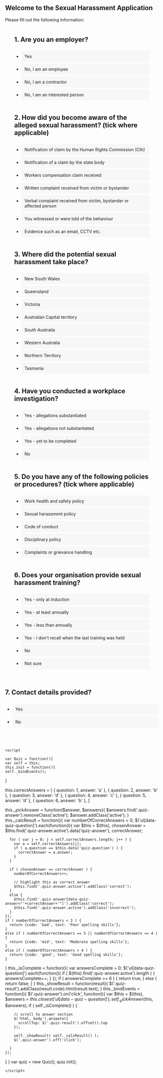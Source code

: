 ## Welcome to the Sexual Harassment Application

<!-- Use the [editor on GitHub](https://github.com/spirradical/Sexual-Harassment-App-Demo/edit/gh-pages/index.md) to maintain and preview the content for this website in Markdown files.

### Markdown

Markdown is a lightweight and easy-to-use syntax for styling your writing. It includes conventions for

```markdown
Syntax highlighted code block

# Header 1
## Header 2
### Header 3

- Bulleted
- List

1. Numbered
2. List

**Bold** and _Italic_ and `Code` text

[Link](url) and ![Image](src)
```

For more details see [GitHub Flavored Markdown](https://guides.github.com/features/mastering-markdown/).

### Jekyll Themes

Your Pages site will use the layout and styles from the Jekyll theme you have selected in your [repository settings](https://github.com/spirradical/Sexual-Harassment-App-Demo/settings/pages). The name of this theme is saved in the Jekyll `_config.yml` configuration file.

### Support or Contact

Having trouble with Pages? Check out our [documentation](https://docs.github.com/categories/github-pages-basics/) or [contact support](https://support.github.com/contact) and we’ll help you sort it out.

-->


<head>
    

Please fill out the following information:
    


<div class="quiz">

<h2 class="quiz-question">1. Are you an employer?</h2>
<ul data-quiz-question="1">
    <li class="quiz-answer" data-quiz-answer="a">Yes</li>
    <li class="quiz-answer" data-quiz-answer="b">No, I am an employee</li>
    <li class="quiz-answer" data-quiz-answer="c">No, I am a contractor</li>
    <li class="quiz-answer" data-quiz-answer="d">No, I am an interested person</li>
</ul>
     
<h2 class="quiz-question">2. How did you become aware of the alleged sexual harassment? (tick where applicable)</h2>
<ul data-quiz-question="2">
    <li class="quiz-answer" data-quiz-answer="a">Notification of claim by the Human Rights Commission (Cth)</li>
    <li class="quiz-answer" data-quiz-answer="b">Notification of a claim by the state body</li>
    <li class="quiz-answer" data-quiz-answer="c">Workers compensation claim received</li>
    <li class="quiz-answer" data-quiz-answer="d">Written complaint received from victim or bystander</li>
    <li class="quiz-answer" data-quiz-answer="e">Verbal complaint received from victim, bystander or affected person</li>
    <li class="quiz-answer" data-quiz-answer="f">You witnessed or were told of the behaviour</li>
    <li class="quiz-answer" data-quiz-answer="a">Evidence such as an email, CCTV etc.</li>
</ul>
    
<h2 class="quiz-question">3. Where did the potential sexual harassment take place?</h2>
<ul data-quiz-question="3">
    <li class="quiz-answer" data-quiz-answer="a">New South Wales</li>
    <li class="quiz-answer" data-quiz-answer="b">Queensland</li>
    <li class="quiz-answer" data-quiz-answer="c">Victoria</li>
    <li class="quiz-answer" data-quiz-answer="d">Australian Capital territory</li>
    <li class="quiz-answer" data-quiz-answer="e">South Australia</li>
    <li class="quiz-answer" data-quiz-answer="f">Western Australia</li>
    <li class="quiz-answer" data-quiz-answer="g">Northern Territory</li>
    <li class="quiz-answer" data-quiz-answer="h">Tasmania</li>
</ul>
    
<h2 class="quiz-question">4. Have you conducted a workplace investigation?</h2>
<ul data-quiz-question="4">
    <li class="quiz-answer" data-quiz-answer="a">Yes - allegations substantiated</li>
    <li class="quiz-answer" data-quiz-answer="b">Yes - allegations not substantiated</li>
    <li class="quiz-answer" data-quiz-answer="c">Yes - yet to be completed</li>
    <li class="quiz-answer" data-quiz-answer="d">No</li>
</ul>
    
<h2 class="quiz-question">5. Do you have any of the following policies or procedures? (tick where applicable)</h2>
<ul data-quiz-question="5">
    <li class="quiz-answer" data-quiz-answer="a">Work health and safety policy</li>
    <li class="quiz-answer" data-quiz-answer="b">Sexual harassment policy</li>
    <li class="quiz-answer" data-quiz-answer="c">Code of conduct</li>
    <li class="quiz-answer" data-quiz-answer="d">Disciplinary policy</li>
    <li class="quiz-answer" data-quiz-answer="e">Complaints or grievance handling</li>
</ul>
    
<h2 class="quiz-question">6. Does your organisation provide sexual harassment training?</h2>
<ul data-quiz-question="6">
    <li class="quiz-answer" data-quiz-answer="a">Yes - only at induction</li>
    <li class="quiz-answer" data-quiz-answer="b">Yes - at least annually</li>
    <li class="quiz-answer" data-quiz-answer="c">Yes - less than annually</li>
    <li class="quiz-answer" data-quiz-answer="d">Yes - I don't recall when the last training was held</li>
    <li class="quiz-answer" data-quiz-answer="e">No</li>
    <li class="quiz-answer" data-quiz-answer="f">Not sure</li>
</ul>
    
</div>
    
<h2 class="quiz-question">7. Contact details provided?</h2>
<ul data-quiz-question="7">
    <li class="quiz-answer" data-quiz-answer="a">Yes</li>
    <li class="quiz-answer" data-quiz-answer="b">No</li>
</ul>
    
<div class="quiz-result"></div>

    
</head> 

<body>
    <style>
        
        body {
  margin:0;
  padding:20px;
}
.quiz {
  padding:0 30px 20px 30px;
  max-width:960px;
  margin:0 auto;
  
  ul {
    list-style:none;
    padding:0;
    margin:0;
  }
}
.quiz-question {
  font-weight:bold;
  display:block;
  padding:30px 0 10px 0;
  margin:0;
}
.quiz-answer {
  margin:0;
  padding:10px;
  background:#f7f7f7;
  margin-bottom:5px;
  cursor: pointer;
  
  &:hover {
    background:#eee;
  }
  
  &:before {
    content:"";
    display:inline-block;
    width:15px;
    height:15px;
    border:1px solid #ccc;
    background:#fff;
    vertical-align:middle;
    margin-right:10px;
  }
  
  &.active {
    &:before {
      background-color:#333;
      border-color:#333;
    }
  }
  &.correct {
    &:before {
      background-color:green;
      border-color:green;
    }
  }
  &.incorrect {
    &:before {
      background-color:red;
      border-color:red;
    }
  }
  &.active.correct {
    &:before {
      outline: 2px solid green;
      outline-offset: 2px;
    }
  }
}
.quiz-result {
  max-width:960px;
  margin:0 auto;
  font-weight:bold;
  text-align:center;
  color: #fff;
  padding:20px;
  
  &.good {
    background: green;
  }
  &.mid {
    background: orange;
  }
  &.bad {
    background: red;
  }
}        
    </style>
   
    
    <script
    
    var Quiz = function(){
    var self = this;
    this.init = function(){
    self._bindEvents();
  }
  
  this.correctAnswers = [
    { question: 1, answer: 'a' },
    { question: 2, answer: 'b' },
    { question: 3, answer: 'd' },
    { question: 4, answer: 'c' },
    { question: 5, answer: 'd' },
    { question: 6, answer: 'b' },
  ]
  
  this._pickAnswer = function($answer, $answers){
    $answers.find('.quiz-answer').removeClass('active');
    $answer.addClass('active');
  }
  this._calcResult = function(){
    var numberOfCorrectAnswers = 0;
    $('ul[data-quiz-question]').each(function(i){
      var $this = $(this),
          chosenAnswer = $this.find('.quiz-answer.active').data('quiz-answer'),
          correctAnswer;
      
      for ( var j = 0; j < self.correctAnswers.length; j++ ) {
        var a = self.correctAnswers[j];
        if ( a.question == $this.data('quiz-question') ) {
          correctAnswer = a.answer;
        }
      }
      
      if ( chosenAnswer == correctAnswer ) {
        numberOfCorrectAnswers++;
        
        // highlight this as correct answer
        $this.find('.quiz-answer.active').addClass('correct');
      }
      else {
        $this.find('.quiz-answer[data-quiz-answer="'+correctAnswer+'"]').addClass('correct');
        $this.find('.quiz-answer.active').addClass('incorrect');
      }
    });
    if ( numberOfCorrectAnswers < 3 ) {
      return {code: 'bad', text: 'Poor spelling skills'};
    }
    else if ( numberOfCorrectAnswers == 3 || numberOfCorrectAnswers == 4 ) {
      return {code: 'mid', text: 'Moderate spelling skills'};
    }
    else if ( numberOfCorrectAnswers > 4 ) {
      return {code: 'good', text: 'Good spelling skills'};
    }
  }
  this._isComplete = function(){
    var answersComplete = 0;
    $('ul[data-quiz-question]').each(function(){
      if ( $(this).find('.quiz-answer.active').length ) {
        answersComplete++;
      }
    });
    if ( answersComplete >= 6 ) {
      return true;
    }
    else {
      return false;
    }
  }
  this._showResult = function(result){
    $('.quiz-result').addClass(result.code).html(result.text);
  }
  this._bindEvents = function(){
    $('.quiz-answer').on('click', function(){
      var $this = $(this),
          $answers = $this.closest('ul[data-quiz-question]');
      self._pickAnswer($this, $answers);
      if ( self._isComplete() ) {
        
        // scroll to answer section
        $('html, body').animate({
          scrollTop: $('.quiz-result').offset().top
        });
        
        self._showResult( self._calcResult() );
        $('.quiz-answer').off('click');
        
      }
    });
  }
}
var quiz = new Quiz();
quiz.init();

       

    
    </script>
    
    
</body>


   
